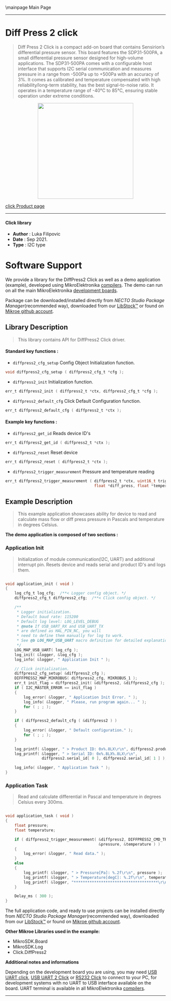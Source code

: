 \mainpage Main Page

---
# Diff Press 2 click

> Diff Press 2 Click is a compact add-on board that contains Sensirion’s differential pressure sensor. This board features the SDP31-500PA, a small differential pressure sensor designed for high-volume applications. The SDP31-500PA comes with a configurable host interface that supports I2C serial communication and measures pressure in a range from -500Pa up to +500Pa with an accuracy of 3%. It comes as calibrated and temperature compensated with high reliability/long-term stability, has the best signal-to-noise ratio. It operates in a temperature range of -40°C to 85°C, ensuring stable operation under extreme conditions.

<p align="center">
  <img src="https://download.mikroe.com/images/click_for_ide/diffpress2_click.png" height=300px>
</p>

[click Product page](https://www.mikroe.com/diff-press-2-click)

---


#### Click library

- **Author**        : Luka Filipovic
- **Date**          : Sep 2021.
- **Type**          : I2C type


# Software Support

We provide a library for the DiffPress2 Click
as well as a demo application (example), developed using MikroElektronika
[compilers](https://www.mikroe.com/necto-studio).
The demo can run on all the main MikroElektronika [development boards](https://www.mikroe.com/development-boards).

Package can be downloaded/installed directly from *NECTO Studio Package Manager*(recommended way), downloaded from our [LibStock&trade;](https://libstock.mikroe.com) or found on [Mikroe github account](https://github.com/MikroElektronika/mikrosdk_click_v2/tree/master/clicks).

## Library Description

> This library contains API for DiffPress2 Click driver.

#### Standard key functions :

- `diffpress2_cfg_setup` Config Object Initialization function.
```c
void diffpress2_cfg_setup ( diffpress2_cfg_t *cfg );
```

- `diffpress2_init` Initialization function.
```c
err_t diffpress2_init ( diffpress2_t *ctx, diffpress2_cfg_t *cfg );
```

- `diffpress2_default_cfg` Click Default Configuration function.
```c
err_t diffpress2_default_cfg ( diffpress2_t *ctx );
```

#### Example key functions :

- `diffpress2_get_id` Reads device ID's
```c
err_t diffpress2_get_id ( diffpress2_t *ctx );
```

- `diffpress2_reset` Reset device
```c
err_t diffpress2_reset ( diffpress2_t *ctx );
```

- `diffpress2_trigger_measurement` Pressure and temperature reading
```c
err_t diffpress2_trigger_measurement ( diffpress2_t *ctx, uint16_t trigger_type, 
                                       float *diff_press, float *temperature );
```

## Example Description

> This example application showcases ability for device
to read and calculate mass flow or diff press pressure
in Pascals and temperature in degrees Celsius.

**The demo application is composed of two sections :**

### Application Init

> Initialization of module communication(I2C, UART) and 
additional interrupt pin. Resets device and reads
serial and product ID's and logs them.

```c

void application_init ( void ) 
{
    log_cfg_t log_cfg;  /**< Logger config object. */
    diffpress2_cfg_t diffpress2_cfg;  /**< Click config object. */

    /** 
     * Logger initialization.
     * Default baud rate: 115200
     * Default log level: LOG_LEVEL_DEBUG
     * @note If USB_UART_RX and USB_UART_TX 
     * are defined as HAL_PIN_NC, you will 
     * need to define them manually for log to work. 
     * See @b LOG_MAP_USB_UART macro definition for detailed explanation.
     */
    LOG_MAP_USB_UART( log_cfg );
    log_init( &logger, &log_cfg );
    log_info( &logger, " Application Init " );

    // Click initialization.
    diffpress2_cfg_setup( &diffpress2_cfg );
    DIFFPRESS2_MAP_MIKROBUS( diffpress2_cfg, MIKROBUS_1 );
    err_t init_flag = diffpress2_init( &diffpress2, &diffpress2_cfg );
    if ( I2C_MASTER_ERROR == init_flag ) 
    {
        log_error( &logger, " Application Init Error. " );
        log_info( &logger, " Please, run program again... " );
        for ( ; ; );
    }

    if ( diffpress2_default_cfg ( &diffpress2 ) ) 
    {
        log_error( &logger, " Default configuration." );
        for ( ; ; );
    }

    log_printf( &logger, " > Product ID: 0x%.8LX\r\n", diffpress2.product_id );
    log_printf( &logger, " > Serial ID: 0x%.8LX%.8LX\r\n", 
                diffpress2.serial_id[ 0 ], diffpress2.serial_id[ 1 ] );

    log_info( &logger, " Application Task " );
}

```

### Application Task

> Read and calculate differential in Pascal and temperature 
in degrees Celsius every 300ms.

```c

void application_task ( void )
{
    float pressure;
    float temperature;

    if ( diffpress2_trigger_measurement( &diffpress2, DIFFPRESS2_CMD_TRIGGER_MEAS_DIFF_PRESS, 
                                         &pressure, &temperature ) )
    {
        log_error( &logger, " Read data." );
    }
    else
    {
        log_printf( &logger, " > Pressure[Pa]: %.2f\r\n", pressure );
        log_printf( &logger, " > Temperature[degC]: %.2f\r\n", temperature );
        log_printf( &logger, "*************************************\r\n" );
    }

    Delay_ms ( 300 );
}

```

The full application code, and ready to use projects can be installed directly from *NECTO Studio Package Manager*(recommended way), downloaded from our [LibStock&trade;](https://libstock.mikroe.com) or found on [Mikroe github account](https://github.com/MikroElektronika/mikrosdk_click_v2/tree/master/clicks).

**Other Mikroe Libraries used in the example:**

- MikroSDK.Board
- MikroSDK.Log
- Click.DiffPress2

**Additional notes and informations**

Depending on the development board you are using, you may need
[USB UART click](https://www.mikroe.com/usb-uart-click),
[USB UART 2 Click](https://www.mikroe.com/usb-uart-2-click) or
[RS232 Click](https://www.mikroe.com/rs232-click) to connect to your PC, for
development systems with no UART to USB interface available on the board. UART
terminal is available in all MikroElektronika
[compilers](https://shop.mikroe.com/compilers).

---

